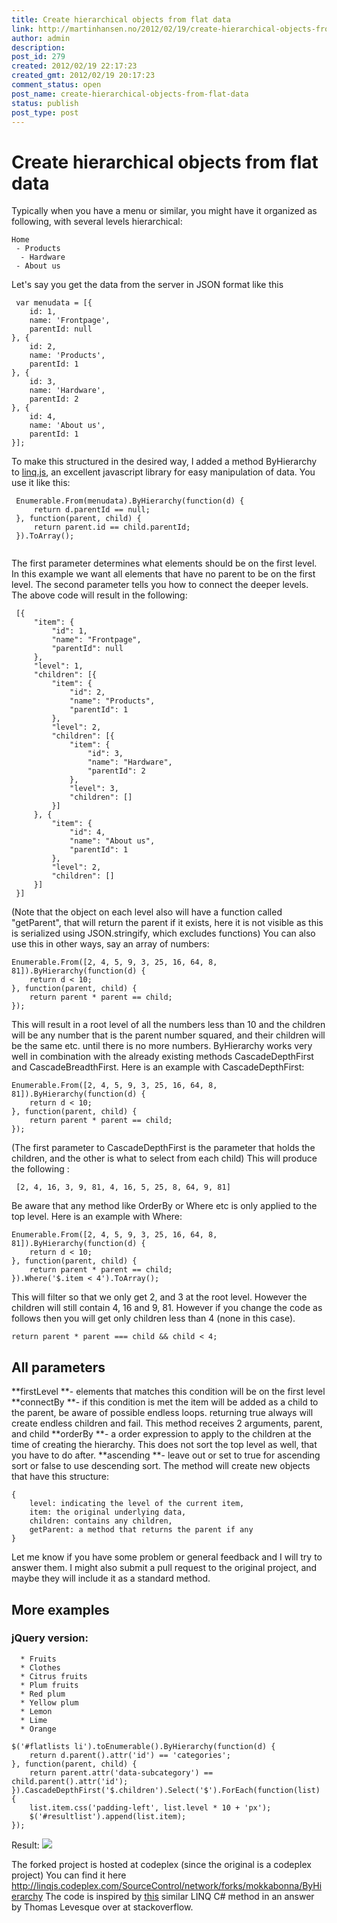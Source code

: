 ```yaml
---
title: Create hierarchical objects from flat data
link: http://martinhansen.no/2012/02/19/create-hierarchical-objects-from-flat-data/
author: admin
description: 
post_id: 279
created: 2012/02/19 22:17:23
created_gmt: 2012/02/19 20:17:23
comment_status: open
post_name: create-hierarchical-objects-from-flat-data
status: publish
post_type: post
---
```


# Create hierarchical objects from flat data

Typically when you have a menu or similar, you might have it organized as following, with several levels hierarchical: 
	
	
	Home
	 - Products
	  - Hardware
	 - About us
	

Let's say you get the data from the server in JSON format like this 
```
 var menudata = [{
	id: 1,
	name: 'Frontpage',
	parentId: null
}, {
	id: 2,
	name: 'Products',
	parentId: 1
}, {
	id: 3,
	name: 'Hardware',
	parentId: 2
}, {
	id: 4,
	name: 'About us',
	parentId: 1
}];

```
 To make this structured in the desired way, I added a method ByHierarchy to [linq.js](http://linqjs.codeplex.com/), an excellent javascript library for easy manipulation of data. You use it like this: 
```
 Enumerable.From(menudata).ByHierarchy(function(d) {
	 return d.parentId == null;
 }, function(parent, child) {
	 return parent.id == child.parentId;
 }).ToArray();
 
```
 The first parameter determines what elements should be on the first level. In this example we want all elements that have no parent to be on the first level. The second parameter tells you how to connect the deeper levels. The above code will result in the following: 
```
 [{
	 "item": {
		 "id": 1,
		 "name": "Frontpage",
		 "parentId": null
	 },
	 "level": 1,
	 "children": [{
		 "item": {
			 "id": 2,
			 "name": "Products",
			 "parentId": 1
		 },
		 "level": 2,
		 "children": [{
			 "item": {
				 "id": 3,
				 "name": "Hardware",
				 "parentId": 2
			 },
			 "level": 3,
			 "children": []
		 }]
	 }, {
		 "item": {
			 "id": 4,
			 "name": "About us",
			 "parentId": 1
		 },
		 "level": 2,
		 "children": []
	 }]
 }]
```
 (Note that the object on each level also will have a function called "getParent", that will return the parent if it exists, here it is not visible as this is serialized using JSON.stringify, which excludes functions) You can also use this in other ways, say an array of numbers: 
```
Enumerable.From([2, 4, 5, 9, 3, 25, 16, 64, 8, 81]).ByHierarchy(function(d) {
	return d < 10;
}, function(parent, child) {
	return parent * parent == child;
});
```
 This will result in a root level of all the numbers less than 10 and the children will be any number that is the parent number squared, and their children will be the same etc. until there is no more numbers. ByHierarchy works very well in combination with the already existing methods CascadeDepthFirst and CascadeBreadthFirst. Here is an example with CascadeDepthFirst: 
```
Enumerable.From([2, 4, 5, 9, 3, 25, 16, 64, 8, 81]).ByHierarchy(function(d) {
	return d < 10;
}, function(parent, child) {
	return parent * parent == child;
});
```
 (The first parameter to CascadeDepthFirst is the parameter that holds the children, and the other is what to select from each child) This will produce the following : 
```
 [2, 4, 16, 3, 9, 81, 4, 16, 5, 25, 8, 64, 9, 81] 
```
 Be aware that any method like OrderBy or Where etc is only applied to the top level. Here is an example with Where: 
```
Enumerable.From([2, 4, 5, 9, 3, 25, 16, 64, 8, 81]).ByHierarchy(function(d) {
	return d < 10;
}, function(parent, child) {
	return parent * parent == child;
}).Where('$.item < 4').ToArray();
```
 This will filter so that we only get 2, and 3 at the root level. However the children will still contain 4, 16 and 9, 81. However if you change the code as follows then you will get only children less than 4 (none in this case). 
```
return parent * parent === child && child < 4;
```

## All parameters 

 **firstLevel **\- elements that matches this condition will be on the first level 
 **connectBy **\- if this condition is met the item will be added as a child to the parent, be aware of possible endless loops. returning true always will create endless children and fail. This method receives 2 arguments, parent, and child 
 **orderBy **\- a order expression to apply to the children at the time of creating the hierarchy. This does not sort the top level as well, that you have to do after. 
 **ascending **\- leave out or set to true for ascending sort or false to use descending sort. The method will create new objects that have this structure: 
```
{
	level: indicating the level of the current item,
	item: the original underlying data,
	children: contains any children,
	getParent: a method that returns the parent if any
}
```
 
 Let me know if you have some problem or general feedback and I will try to answer them. I might also submit a pull request to the original project, and maybe they will include it as a standard method. 

## More examples

### jQuery version: 

```
  * Fruits
  * Clothes
  * Citrus fruits
  * Plum fruits
  * Red plum
  * Yellow plum
  * Lemon
  * Lime
  * Orange
```
 
```
$('#flatlists li').toEnumerable().ByHierarchy(function(d) {
	return d.parent().attr('id') == 'categories';
}, function(parent, child) {
	return parent.attr('data-subcategory') == child.parent().attr('id');
}).CascadeDepthFirst('$.children').Select('$').ForEach(function(list) {
	list.item.css('padding-left', list.level * 10 + 'px');
	$('#resultlist').append(list.item);
});
```

Result: ![](../images/listexample.png)

The forked project is hosted at codeplex (since the original is a codeplex project) You can find it here <http://linqjs.codeplex.com/SourceControl/network/forks/mokkabonna/ByHierarchy> The code is inspired by [this](http://stackoverflow.com/a/3758955/94394) similar LINQ C# method in an answer by Thomas Levesque over at stackoverflow.
